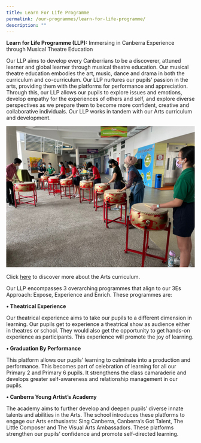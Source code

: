 ```yaml
---
title: Learn For Life Programme
permalink: /our-programmes/learn-for-life-programme/
description: ""
---
```

**Learn for Life Programme (LLP):** Immersing in Canberra Experience through Musical Theatre Education

Our LLP aims to develop every Canberrians to be a discoverer, attuned learner and global learner through musical theatre education. Our musical theatre education embodies the art, music, dance and drama in both the curriculum and co-curriculum. Our LLP nurtures our pupils’ passion in the arts, providing them with the platforms for performance and appreciation. Through this, our LLP allows our pupils to explore issues and emotions, develop empathy for the experiences of others and self, and explore diverse perspectives as we prepare them to become more confident, creative and collaborative individuals. Our LLP works in tandem with our Arts curriculum and development. 

![](/images/LLP.jpg)

Click [here](/departments/aesthetics/) to discover more about the Arts curriculum. 

Our LLP encompasses 3 overarching programmes that align to our 3Es Approach: Expose, Experience and Enrich. These programmes are:

**•	Theatrical Experience**

Our theatrical experience aims to take our pupils to a different dimension in learning. Our pupils get to experience a theatrical show as audience either in theatres or school. They would also get the opportunity to get hands-on experience as participants. This experience will promote the joy of learning.

**•	Graduation By Performance**

This platform allows our pupils’ learning to culminate into a production and performance. This becomes part of celebration of learning for all our Primary 2 and Primary 6 pupils. It strengthens the class camaraderie and develops greater self-awareness and relationship management in our pupils.

**•	Canberra Young Artist’s Academy**

The academy aims to further develop and deepen pupils’ diverse innate talents and abilities in the Arts. The school introduces these platforms to engage our Arts enthusiasts: Sing Canberra, Canberra’s Got Talent, The Little Composer and The Visual Arts Ambassadors. These platforms strengthen our pupils’ confidence and promote self-directed learning.